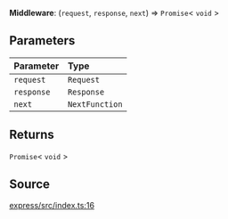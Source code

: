 **Middleware**: (`request`, `response`, `next`) => `Promise`\< `void` \>

## Parameters

| Parameter  | Type           |
| :--------- | :------------- |
| `request`  | `Request`      |
| `response` | `Response`     |
| `next`     | `NextFunction` |

## Returns

`Promise`\< `void` \>

## Source

[express/src/index.ts:16](https://github.com/logto-io/js/blob/54d7193/packages/express/src/index.ts#L16)
